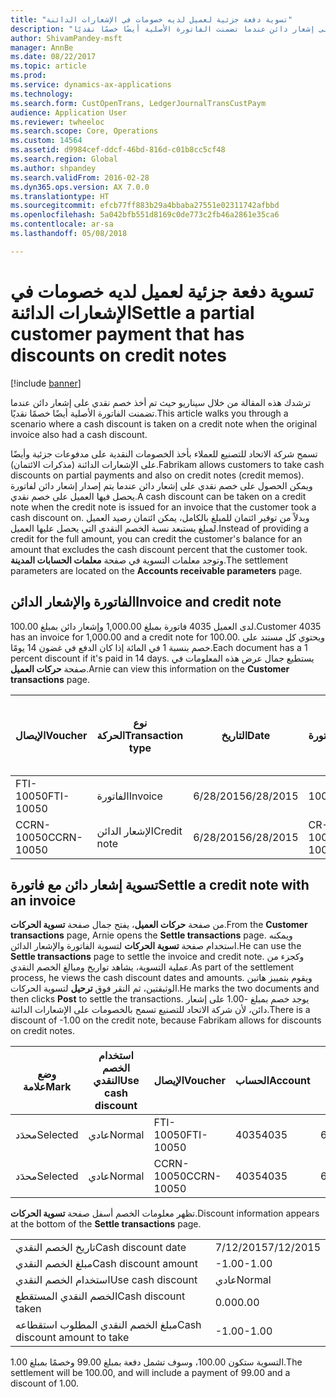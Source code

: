 ```yaml
---
title: "تسوية دفعة جزئية لعميل لديه خصومات في الإشعارات الدائنة"
description: "ترشدك هذه المقالة من خلال سيناريو حيث تم أخذ خصم نقدي على إشعار دائن عندما تضمنت الفاتورة الأصلية أيضًا خصمًا نقديًا."
author: ShivamPandey-msft
manager: AnnBe
ms.date: 08/22/2017
ms.topic: article
ms.prod: 
ms.service: dynamics-ax-applications
ms.technology: 
ms.search.form: CustOpenTrans, LedgerJournalTransCustPaym
audience: Application User
ms.reviewer: twheeloc
ms.search.scope: Core, Operations
ms.custom: 14564
ms.assetid: d9984cef-ddcf-46bd-816d-c01b8cc5cf48
ms.search.region: Global
ms.author: shpandey
ms.search.validFrom: 2016-02-28
ms.dyn365.ops.version: AX 7.0.0
ms.translationtype: HT
ms.sourcegitcommit: efcb77ff883b29a4bbaba27551e02311742afbbd
ms.openlocfilehash: 5a042bfb551d8169c0de773c2fb46a2861e35ca6
ms.contentlocale: ar-sa
ms.lasthandoff: 05/08/2018

---
```


# <a name="settle-a-partial-customer-payment-that-has-discounts-on-credit-notes"></a><span data-ttu-id="fcdda-103">تسوية دفعة جزئية لعميل لديه خصومات في الإشعارات الدائنة</span><span class="sxs-lookup"><span data-stu-id="fcdda-103">Settle a partial customer payment that has discounts on credit notes</span></span>

[!include [banner](../includes/banner.md)]

<span data-ttu-id="fcdda-104">ترشدك هذه المقالة من خلال سيناريو حيث تم أخذ خصم نقدي على إشعار دائن عندما تضمنت الفاتورة الأصلية أيضًا خصمًا نقديًا.</span><span class="sxs-lookup"><span data-stu-id="fcdda-104">This article walks you through a scenario where a cash discount is taken on a credit note when the original invoice also had a cash discount.</span></span> 

<span data-ttu-id="fcdda-105">تسمح شركة الاتحاد للتصنيع للعملاء بأخذ الخصومات النقدية على مدفوعات جزئية وأيضًا على الإشعارات الدائنة (مذكرات الائتمان).</span><span class="sxs-lookup"><span data-stu-id="fcdda-105">Fabrikam allows customers to take cash discounts on partial payments and also on credit notes (credit memos).</span></span> <span data-ttu-id="fcdda-106">ويمكن الحصول على خصم نقدي على إشعار دائن عندما يتم إصدار إشعار دائن لفاتورة يحصل فيها العميل على خصم نقدي.</span><span class="sxs-lookup"><span data-stu-id="fcdda-106">A cash discount can be taken on a credit note when the credit note is issued for an invoice that the customer took a cash discount on.</span></span> <span data-ttu-id="fcdda-107">وبدلاً من توفير ائتمان للمبلغ بالكامل، يمكن ائتمان رصيد العميل لمبلغ يستبعد نسبة الخصم النقدي التي يحصل عليها العميل.</span><span class="sxs-lookup"><span data-stu-id="fcdda-107">Instead of providing a credit for the full amount, you can credit the customer's balance for an amount that excludes the cash discount percent that the customer took.</span></span> <span data-ttu-id="fcdda-108">وتوجد معلمات التسوية في صفحة **معلمات الحسابات المدينة**.</span><span class="sxs-lookup"><span data-stu-id="fcdda-108">The settlement parameters are located on the **Accounts receivable parameters** page.</span></span>

## <a name="invoice-and-credit-note"></a><span data-ttu-id="fcdda-109">الفاتورة والإشعار الدائن</span><span class="sxs-lookup"><span data-stu-id="fcdda-109">Invoice and credit note</span></span>
<span data-ttu-id="fcdda-110">لدى العميل 4035 فاتورة بمبلغ 1,000.00 وإشعار دائن بمبلغ 100.00.</span><span class="sxs-lookup"><span data-stu-id="fcdda-110">Customer 4035 has an invoice for 1,000.00 and a credit note for 100.00.</span></span> <span data-ttu-id="fcdda-111">ويحتوي كل مستند على خصم بنسبة 1 في المائة إذا كان الدفع في غضون 14 يومًا.</span><span class="sxs-lookup"><span data-stu-id="fcdda-111">Each document has a 1 percent discount if it's paid in 14 days.</span></span> <span data-ttu-id="fcdda-112">يستطيع جمال عرض هذه المعلومات في صفحة **حركات العميل**.</span><span class="sxs-lookup"><span data-stu-id="fcdda-112">Arnie can view this information on the **Customer transactions** page.</span></span>

| <span data-ttu-id="fcdda-113">الإيصال</span><span class="sxs-lookup"><span data-stu-id="fcdda-113">Voucher</span></span>    | <span data-ttu-id="fcdda-114">نوع الحركة</span><span class="sxs-lookup"><span data-stu-id="fcdda-114">Transaction type</span></span> | <span data-ttu-id="fcdda-115">التاريخ</span><span class="sxs-lookup"><span data-stu-id="fcdda-115">Date</span></span>      | <span data-ttu-id="fcdda-116">الفاتورة</span><span class="sxs-lookup"><span data-stu-id="fcdda-116">Invoice</span></span>  | <span data-ttu-id="fcdda-117">المبلغ في خصم بعملة الحركة</span><span class="sxs-lookup"><span data-stu-id="fcdda-117">Amount in transaction currency debit</span></span> | <span data-ttu-id="fcdda-118">المبلغ في الائتمان بعملة الحركة</span><span class="sxs-lookup"><span data-stu-id="fcdda-118">Amount in transaction currency credit</span></span> | <span data-ttu-id="fcdda-119">الرصيد</span><span class="sxs-lookup"><span data-stu-id="fcdda-119">Balance</span></span>  | <span data-ttu-id="fcdda-120">عملة</span><span class="sxs-lookup"><span data-stu-id="fcdda-120">Currency</span></span> |
|------------|------------------|-----------|----------|--------------------------------------|---------------------------------------|----------|----------|
| <span data-ttu-id="fcdda-121">FTI-10050</span><span class="sxs-lookup"><span data-stu-id="fcdda-121">FTI-10050</span></span>  | <span data-ttu-id="fcdda-122">الفاتورة</span><span class="sxs-lookup"><span data-stu-id="fcdda-122">Invoice</span></span>          | <span data-ttu-id="fcdda-123">6/28/2015</span><span class="sxs-lookup"><span data-stu-id="fcdda-123">6/28/2015</span></span> | <span data-ttu-id="fcdda-124">10050</span><span class="sxs-lookup"><span data-stu-id="fcdda-124">10050</span></span>    | <span data-ttu-id="fcdda-125">1,000.00</span><span class="sxs-lookup"><span data-stu-id="fcdda-125">1,000.00</span></span>                             |                                       | <span data-ttu-id="fcdda-126">1,000.00</span><span class="sxs-lookup"><span data-stu-id="fcdda-126">1,000.00</span></span> | <span data-ttu-id="fcdda-127">دولار أمريكي</span><span class="sxs-lookup"><span data-stu-id="fcdda-127">USD</span></span>      |
| <span data-ttu-id="fcdda-128">CCRN-10050</span><span class="sxs-lookup"><span data-stu-id="fcdda-128">CCRN-10050</span></span> | <span data-ttu-id="fcdda-129">الإشعار الدائن</span><span class="sxs-lookup"><span data-stu-id="fcdda-129">Credit note</span></span>      | <span data-ttu-id="fcdda-130">6/28/2015</span><span class="sxs-lookup"><span data-stu-id="fcdda-130">6/28/2015</span></span> | <span data-ttu-id="fcdda-131">CR-10050</span><span class="sxs-lookup"><span data-stu-id="fcdda-131">CR-10050</span></span> |                                      | <span data-ttu-id="fcdda-132">100.00</span><span class="sxs-lookup"><span data-stu-id="fcdda-132">100.00</span></span>                                | <span data-ttu-id="fcdda-133">100.00-</span><span class="sxs-lookup"><span data-stu-id="fcdda-133">-100.00</span></span>  | <span data-ttu-id="fcdda-134">دولار أمريكي</span><span class="sxs-lookup"><span data-stu-id="fcdda-134">USD</span></span>      |

## <a name="settle-a-credit-note-with-an-invoice"></a><span data-ttu-id="fcdda-135">تسوية إشعار دائن مع فاتورة</span><span class="sxs-lookup"><span data-stu-id="fcdda-135">Settle a credit note with an invoice</span></span>
<span data-ttu-id="fcdda-136">من صفحة **حركات العميل**، يفتح جمال صفحة **تسوية الحركات**.</span><span class="sxs-lookup"><span data-stu-id="fcdda-136">From the **Customer transactions** page, Arnie opens the **Settle transactions** page.</span></span> <span data-ttu-id="fcdda-137">ويمكنه استخدام صفحة **تسوية الحركات** لتسوية الفاتورة والإشعار الدائن.</span><span class="sxs-lookup"><span data-stu-id="fcdda-137">He can use the **Settle transactions** page to settle the invoice and credit note.</span></span> <span data-ttu-id="fcdda-138">وكجزء من عملية التسوية، يشاهد تواريخ ومبالغ الخصم النقدي.</span><span class="sxs-lookup"><span data-stu-id="fcdda-138">As part of the settlement process, he views the cash discount dates and amounts.</span></span> <span data-ttu-id="fcdda-139">ويقوم بتمييز هاتين الوثيقتين، ثم النقر فوق **ترحيل** لتسوية الحركات.</span><span class="sxs-lookup"><span data-stu-id="fcdda-139">He marks the two documents and then clicks **Post** to settle the transactions.</span></span> <span data-ttu-id="fcdda-140">يوجد خصم بمبلغ -1.00 على إشعار دائن، لأن شركة الاتحاد للتصنيع تسمح بالخصومات على الإشعارات الدائنة.</span><span class="sxs-lookup"><span data-stu-id="fcdda-140">There is a discount of -1.00 on the credit note, because Fabrikam allows for discounts on credit notes.</span></span>

| <span data-ttu-id="fcdda-141">وضع علامة</span><span class="sxs-lookup"><span data-stu-id="fcdda-141">Mark</span></span>     | <span data-ttu-id="fcdda-142">استخدام الخصم النقدي</span><span class="sxs-lookup"><span data-stu-id="fcdda-142">Use cash discount</span></span> | <span data-ttu-id="fcdda-143">الإيصال</span><span class="sxs-lookup"><span data-stu-id="fcdda-143">Voucher</span></span>    | <span data-ttu-id="fcdda-144">الحساب</span><span class="sxs-lookup"><span data-stu-id="fcdda-144">Account</span></span> | <span data-ttu-id="fcdda-145">التاريخ</span><span class="sxs-lookup"><span data-stu-id="fcdda-145">Date</span></span>      | <span data-ttu-id="fcdda-146">تاريخ الاستحقاق</span><span class="sxs-lookup"><span data-stu-id="fcdda-146">Due date</span></span>  | <span data-ttu-id="fcdda-147">الفاتورة</span><span class="sxs-lookup"><span data-stu-id="fcdda-147">Invoice</span></span>  | <span data-ttu-id="fcdda-148">المبلغ بعملة الحركة</span><span class="sxs-lookup"><span data-stu-id="fcdda-148">Amount in transaction currency</span></span> | <span data-ttu-id="fcdda-149">عملة</span><span class="sxs-lookup"><span data-stu-id="fcdda-149">Currency</span></span> | <span data-ttu-id="fcdda-150">المبلغ المراد تسويته</span><span class="sxs-lookup"><span data-stu-id="fcdda-150">Amount to settle</span></span> |
|----------|-------------------|------------|---------|-----------|-----------|----------|--------------------------------|----------|------------------|
| <span data-ttu-id="fcdda-151">محدَد</span><span class="sxs-lookup"><span data-stu-id="fcdda-151">Selected</span></span> | <span data-ttu-id="fcdda-152">عادي</span><span class="sxs-lookup"><span data-stu-id="fcdda-152">Normal</span></span>            | <span data-ttu-id="fcdda-153">FTI-10050</span><span class="sxs-lookup"><span data-stu-id="fcdda-153">FTI-10050</span></span>  | <span data-ttu-id="fcdda-154">4035</span><span class="sxs-lookup"><span data-stu-id="fcdda-154">4035</span></span>    | <span data-ttu-id="fcdda-155">6/28/2015</span><span class="sxs-lookup"><span data-stu-id="fcdda-155">6/28/2015</span></span> | <span data-ttu-id="fcdda-156">7/28/2015</span><span class="sxs-lookup"><span data-stu-id="fcdda-156">7/28/2015</span></span> | <span data-ttu-id="fcdda-157">10050</span><span class="sxs-lookup"><span data-stu-id="fcdda-157">10050</span></span>    | <span data-ttu-id="fcdda-158">1,000.00</span><span class="sxs-lookup"><span data-stu-id="fcdda-158">1,000.00</span></span>                       | <span data-ttu-id="fcdda-159">دولار أمريكي</span><span class="sxs-lookup"><span data-stu-id="fcdda-159">USD</span></span>      | <span data-ttu-id="fcdda-160">990.00</span><span class="sxs-lookup"><span data-stu-id="fcdda-160">990.00</span></span>           |
| <span data-ttu-id="fcdda-161">محدَد</span><span class="sxs-lookup"><span data-stu-id="fcdda-161">Selected</span></span> | <span data-ttu-id="fcdda-162">عادي</span><span class="sxs-lookup"><span data-stu-id="fcdda-162">Normal</span></span>            | <span data-ttu-id="fcdda-163">CCRN-10050</span><span class="sxs-lookup"><span data-stu-id="fcdda-163">CCRN-10050</span></span> | <span data-ttu-id="fcdda-164">4035</span><span class="sxs-lookup"><span data-stu-id="fcdda-164">4035</span></span>    | <span data-ttu-id="fcdda-165">6/28/2015</span><span class="sxs-lookup"><span data-stu-id="fcdda-165">6/28/2015</span></span> | <span data-ttu-id="fcdda-166">7/28/2015</span><span class="sxs-lookup"><span data-stu-id="fcdda-166">7/28/2015</span></span> | <span data-ttu-id="fcdda-167">CR-10050</span><span class="sxs-lookup"><span data-stu-id="fcdda-167">CR-10050</span></span> | <span data-ttu-id="fcdda-168">100.00-</span><span class="sxs-lookup"><span data-stu-id="fcdda-168">-100.00</span></span>                        | <span data-ttu-id="fcdda-169">دولار أمريكي</span><span class="sxs-lookup"><span data-stu-id="fcdda-169">USD</span></span>      | <span data-ttu-id="fcdda-170">-99.00</span><span class="sxs-lookup"><span data-stu-id="fcdda-170">-99.00</span></span>           |

<span data-ttu-id="fcdda-171">تظهر معلومات الخصم أسفل صفحة **تسوية الحركات**.</span><span class="sxs-lookup"><span data-stu-id="fcdda-171">Discount information appears at the bottom of the **Settle transactions** page.</span></span>

|                              |           |
|------------------------------|-----------|
| <span data-ttu-id="fcdda-172">تاريخ الخصم النقدي</span><span class="sxs-lookup"><span data-stu-id="fcdda-172">Cash discount date</span></span>           | <span data-ttu-id="fcdda-173">7/12/2015</span><span class="sxs-lookup"><span data-stu-id="fcdda-173">7/12/2015</span></span> |
| <span data-ttu-id="fcdda-174">مبلغ الخصم النقدي</span><span class="sxs-lookup"><span data-stu-id="fcdda-174">Cash discount amount</span></span>         | <span data-ttu-id="fcdda-175">-1.00</span><span class="sxs-lookup"><span data-stu-id="fcdda-175">-1.00</span></span>     |
| <span data-ttu-id="fcdda-176">استخدام الخصم النقدي</span><span class="sxs-lookup"><span data-stu-id="fcdda-176">Use cash discount</span></span>            | <span data-ttu-id="fcdda-177">عادي</span><span class="sxs-lookup"><span data-stu-id="fcdda-177">Normal</span></span>    |
| <span data-ttu-id="fcdda-178">الخصم النقدي المستقطع</span><span class="sxs-lookup"><span data-stu-id="fcdda-178">Cash discount taken</span></span>          | <span data-ttu-id="fcdda-179">0.00</span><span class="sxs-lookup"><span data-stu-id="fcdda-179">0.00</span></span>      |
| <span data-ttu-id="fcdda-180">مبلغ الخصم النقدي المطلوب استقطاعه</span><span class="sxs-lookup"><span data-stu-id="fcdda-180">Cash discount amount to take</span></span> | <span data-ttu-id="fcdda-181">-1.00</span><span class="sxs-lookup"><span data-stu-id="fcdda-181">-1.00</span></span>     |

<span data-ttu-id="fcdda-182">التسوية ستكون 100.00، وسوف تشمل دفعة بمبلغ 99.00 وخصمًا بمبلغ 1.00.</span><span class="sxs-lookup"><span data-stu-id="fcdda-182">The settlement will be 100.00, and will include a payment of 99.00 and a discount of 1.00.</span></span>




